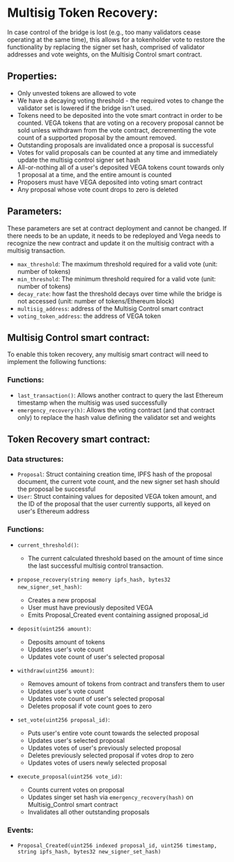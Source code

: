 # Multisig Token Recovery:

In case control of the bridge is lost (e.g., too many validators cease operating at the same time), this allows for a tokenholder vote to restore the functionality by replacing the signer set hash, comprised of validator addresses and vote weights, on the Multisig Control smart contract.


## Properties:
- Only unvested tokens are allowed to vote
- We have a decaying voting threshold - the required votes to change the validator set is lowered if the bridge isn't used.
- Tokens need to be deposited into the vote smart contract in order to be counted. VEGA tokens that are voting on a recovery proposal cannot be sold unless withdrawn from the vote contract, decrementing the vote count of a supported proposal by the amount removed.
- Outstanding proposals are invalidated once a proposal is successful
- Votes for valid proposals can be counted at any time and immediately update the multisig control signer set hash
- All-or-nothing all of a user's deposited VEGA tokens count towards only 1 proposal at a time, and the entire amount is counted
- Proposers must have VEGA deposited into voting smart contract
- Any proposal whose vote count drops to zero is deleted


## Parameters:
These parameters are set at contract deployment and cannot be changed. If there needs to be an update, it needs to be redeployed and Vega needs to recognize the new contract and update it on the multisig contract with a multisig transaction.

- `max_threshold`: The maximum threshold required for a valid vote (unit: number of tokens)
- `min_threshold`: The minimum threshold required for a valid vote (unit: number of tokens)
- `decay_rate`: how fast the threshold decays over time while the bridge is not accessed (unit: number of tokens/Ethereum block)
- `multisig_address`: address of the Multisig Control smart contract
- `voting_token_address`: the address of VEGA token
   
## Multisig Control smart contract:
To enable this token recovery, any multisig smart contract will need to implement the following functions:

### Functions:
- `last_transaction()`:  Allows another contract to query the last Ethereum timestamp when
                the multisig was used successfully
- `emergency_recovery(h)`: Allows the voting contract (and that contract only) to replace
                the hash value defining the validator set and weights

## Token Recovery smart contract:

### Data structures:
- `Proposal`: Struct containing creation time, IPFS hash of the proposal document, the current vote count, and the new signer set hash should the proposal be successful
- `User`: Struct containing values for deposited VEGA token amount, and the ID of the proposal that the user currently supports, all keyed on user's Ethereum address

### Functions:

- `current_threshold()`: 
  - The current calculated threshold based on the amount of time since the last successful multisig control transaction.

- `propose_recovery(string memory ipfs_hash, bytes32 new_signer_set_hash)`:
  - Creates a new proposal
  - User must have previously deposited VEGA
  - Emits Proposal_Created event containing assigned proposal_id

- `deposit(uint256 amount)`:
  - Deposits amount of tokens
  - Updates user's vote count
  - Updates vote count of user's selected proposal

- `withdraw(uint256 amount)`:
  - Removes amount of tokens from contract and transfers them to user
  - Updates user's vote count
  - Updates vote count of user's selected proposal
  - Deletes proposal if vote count goes to zero

- `set_vote(uint256 proposal_id)`:
  - Puts user's entire vote count towards the selected proposal
  - Updates user's selected proposal
  - Updates votes of user's previously selected proposal
  - Deletes previously selected proposal if votes drop to zero
  - Updates votes of users newly selected proposal

- `execute_proposal(uint256 vote_id)`:
  - Counts current votes on proposal
  - Updates singer set hash via `emergency_recovery(hash)` on Multisig_Control smart contract
  - Invalidates all other outstanding proposals

### Events:
- `Proposal_Created(uint256 indexed proposal_id, uint256 timestamp, string ipfs_hash, bytes32 new_signer_set_hash)`